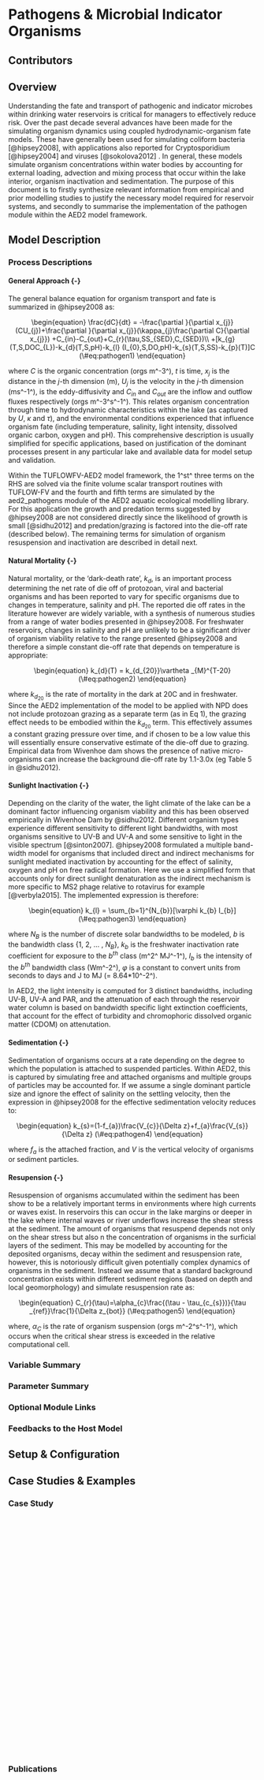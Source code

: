 # Pathogens & Microbial Indicator Organisms

## Contributors
## Overview

Understanding the fate and transport of pathogenic and indicator microbes within drinking water reservoirs is critical for managers to effectively reduce risk. Over the past decade several advances have been made for the simulating organism dynamics using coupled hydrodynamic-organism fate models. These have generally been used for simulating coliform bacteria [@hipsey2008], with applications also reported for Cryptosporidium [@hipsey2004] and viruses [@sokolova2012] . In general, these models simulate organism concentrations within water bodies by accounting for external loading, advection and mixing process that occur within the lake interior, organism inactivation and sedimentation. The purpose of this document is to firstly synthesize relevant information from empirical and prior modelling studies to justify the necessary model required for reservoir systems, and secondly to summarise the implementation of the pathogen module within the AED2 model framework. 

## Model Description
###	Process Descriptions

#### General Approach {-}

The general balance equation for organism transport and fate is summarized in @hipsey2008 as: 

<center>
\begin{equation}
\frac{dC}{dt} = -\frac{\partial }{\partial x_{j}}(CU_{j})+\frac{\partial }{\partial x_{j}}(\kappa_{j}\frac{\partial C}{\partial x_{j}})
+C_{in}-C_{out}+C_{r}(\tau,SS_{SED},C_{SED})\\
+[k_{g}(T,S,DOC_{L})-k_{d}(T,S,pH)-k_{l}
(I_{0},S,DO,pH)-k_{s}(T,S,SS)-k_{p}(T)]C
(\#eq:pathogen1)
\end{equation}
</center>


where $C$ is the organic concentration (orgs m^-3^), $t$ is time, $x_j$ is the distance in the $j$-th dimension (m), $U_j$ is the velocity in the $j$-th dimension (ms^-1^), is the eddy-diffusivity and $C_{in}$ and $C_{out}$ are the inflow and outflow fluxes respectively (orgs m^-3^s^-1^). This relates organism concentration through time to hydrodynamic characteristics within the lake (as captured by $U$, $\kappa$ and $\tau$), and the environmental conditions experienced that influence organism fate (including temperature, salinity, light intensity, dissolved organic carbon, oxygen and pH). This comprehensive description is usually simplified for specific applications, based on justification of the dominant processes present in any particular lake and available data for model setup and validation. 

Within the TUFLOWFV-AED2 model framework, the 1^st^ three terms on the RHS are solved via the finite volume scalar transport routines with TUFLOW-FV and the fourth and fifth terms are simulated by the aed2_pathogens module of the AED2 aquatic ecological modelling library. For this application the growth and predation terms suggested by @hipsey2008 are not considered directly since the likelihood of growth is small [@sidhu2012] and predation/grazing is factored into the die-off rate (described below). The remaining terms for simulation of organism resuspension and inactivation are described in detail next.

#### Natural Mortality {-}

Natural mortality, or the ‘dark-death rate’, $k_d$, is an important process determining the net rate of die off of protozoan, viral and bacterial organisms and has been reported to vary for specific organisms due to changes in temperature, salinity and pH. The reported die off rates in the literature however are widely variable, with a synthesis of numerous studies from a range of water bodies presented in @hipsey2008. For freshwater reservoirs, changes in salinity and pH are unlikely to be a significant driver of organism viability relative to the range presented @hipsey2008 and therefore a simple constant die-off rate that depends on temperature is appropriate: 

<center>
\begin{equation}
k_{d}(T) = k_{d_{20}}\vartheta _{M}^{T-20}
(\#eq:pathogen2)
\end{equation}
</center>

where $k_{d_{20}}$ is the rate of mortality in the dark at 20C and in freshwater. Since the AED2 implementation of the model to be applied with NPD does not include protozoan grazing as a separate term (as in Eq 1), the grazing effect needs to be embodied within the $k_{d_{20}}$ term. This effectively assumes a constant grazing pressure over time, and if chosen to be a low value this will essentially ensure conservative estimate of the die-off due to grazing. Empirical data from Wivenhoe dam shows the presence of native micro-organisms can increase the background die-off rate by 1.1-3.0x (eg Table 5 in @sidhu2012). 

#### Sunlight Inactivation {-}
Depending on the clarity of the water, the light climate of the lake can be a dominant factor influencing organism viability and this has been observed empirically in Wivenhoe Dam by @sidhu2012. Different organism types experience different sensitivity to different light bandwidths, with most organisms sensitive to UV-B and UV-A and some sensitive to light in the visible spectrum [@sinton2007]. @hipsey2008 formulated a multiple band-width model for organisms that included direct and indirect mechanisms for sunlight mediated inactivation by accounting for the effect of salinity, oxygen and pH on free radical formation. Here we use a simplified form that accounts only for direct sunlight denaturation as the indirect mechanism is more specific to MS2 phage relative to rotavirus for example [@verbyla2015]. The implemented expression is therefore: 

<center>
\begin{equation}
k_{l} = \sum_{b=1}^{N_{b}}[\varphi k_{b} I_{b}]
(\#eq:pathogen3)
\end{equation}
</center>

where $N_B$ is the number of discrete solar bandwidths to be modeled, $b$ is the bandwidth class {1, 2, … , $N_B$}, $k_b$ is the freshwater inactivation rate coefficient for exposure to the $b^{th}$ class (m^2^ MJ^-1^), $I_b$ is the intensity of the $b^{th}$ bandwidth class (Wm^-2^), $\varphi$ is a constant to convert units from seconds to days and J to MJ (= 8.64*10^-2^).
 
In AED2, the light intensity is computed for 3 distinct bandwidths, including UV-B, UV-A and PAR, and the attenuation of each through the reservoir water column is based on bandwidth specific light extinction coefficients, that account for the effect of turbidity and chromophoric dissolved organic matter (CDOM) on attenutation. 

#### Sedimentation {-}

Sedimentation of organisms occurs at a rate depending on the degree to which the population is attached to suspended particles. Within AED2, this is captured by simulating free and attached organisms and multiple groups of particles may be accounted for. If we assume a single dominant particle size and ignore the effect of salinity on the settling velocity, then the expression in @hipsey2008 for the effective sedimentation velocity reduces to:  

<center>
\begin{equation}
k_{s}=(1-f_{a})\frac{V_{c}}{\Delta z}+f_{a}\frac{V_{s}}{\Delta z}
(\#eq:pathogen4)
\end{equation}
</center>

where $f_a$ is the attached fraction, and $V$ is the vertical velocity of organisms or sediment particles.  

#### Resupension {-}

Resuspension of organisms accumulated within the sediment has been show to be a relatively important terms in environments where high currents or waves exist. In reservoirs this can occur in the lake margins or deeper in the lake where internal waves or river underflows increase the shear stress at the sediment. The amount of organisms that resuspend depends not only on the shear stress but also n the concentration of organisms in the surficial layers of the sediment. This may be modelled by accounting for the deposited organisms, decay within the sediment and resuspension rate, however, this is notoriously difficult given potentially complex dynamics of organisms in the sediment. Instead we assume that a standard background concentration exists within different sediment regions (based on depth and local geomorphology) and simulate resuspension rate as: 

<center>
\begin{equation}
C_{r}(\tau)=\alpha_{c}\frac{(\tau - \tau_{c_{s}})}{\tau _{ref}}\frac{1}{\Delta z_{bot}}
(\#eq:pathogen5)
\end{equation}
</center>

where, $\alpha_C$ is the rate of organism suspension (orgs m^-2^s^-1^), which occurs when the critical shear stress is exceeded in the relative computational cell. 


###	Variable Summary
###	Parameter Summary
###	Optional Module Links
###	Feedbacks to the Host Model
## Setup & Configuration
## Case Studies & Examples
###	Case Study


<!--html_preserve--><div id="htmlwidget-3dbaa58f1ac56ad73055" style="width:672px;height:480px;" class="plotly html-widget"></div>
<script type="application/json" data-for="htmlwidget-3dbaa58f1ac56ad73055">{"x":{"data":[{"x":[0,0.4,0.8,1.2,1.6,2,2.4,2.8,3.2,3.6,4,4.4,4.8,5.2,5.6,6,6.4,6.8,7.2,7.6,8,8.4,8.8,9.2,9.6,10,10.4,10.8,11.2,11.6,12,12.4,12.8,13.2,13.6,14,14.4,14.8,15.2,15.6,16,16.4,16.8,17.2,17.6,18,18.4,18.8,19.2,19.6,20,20.4,20.8,21.2,21.6,22,22.4,22.8,23.2,23.6,24,24.4,24.8,25.2,25.6,26,26.4,26.8,27.2,27.6,28,28.4,28.8,29.2,29.6,30,30.4,30.8,31.2,31.6,32,32.4,32.8,33.2,33.6,34,34.4,34.8,35.2,35.6,36,36.4,36.8,37.2,37.6,38,38.4,38.8,39.2,39.6,40],"y":[0.0446479950560106,0.0465008626597645,0.0484306232651579,0.0504404678900968,0.0525337199780014,0.0547138408933932,0.0569844356455458,0.0593492588496645,0.0618122209354512,0.0643773946133218,0.0670490216089678,0.0698315196773984,0.0727294899080625,0.0757477243331277,0.0788912138515006,0.0821651564816879,0.0855749659571482,0.0891262806783452,0.092824973036307,0.0966771591231076,0.100689208845328,0.104867756457221,0.109219711530997,0.113752270382369,0.118472927970253,0.123389490290298,0.128510087282745,0.133843186275949,0.139397605987804,0.145182531108219,0.151207527486756,0.157482557950553,0.164017998778676,0.170824656860149,0.177913787564035,0.185297113351117,0.192986843157947,0.20099569258533,0.209336904924612,0.21802427305656,0.227072162259013,0.236495533961063,0.246309970482999,0.256531700802961,0.267177627392888,0.278265354168146,0.289813215597051,0.301840307018421,0.314366516217288,0.327412556310987,0.341,0.355151315240191,0.369889902395417,0.38524013293196,0.401227389718743,0.417878109,0.435219824109776,0.453281211000562,0.472092135661337,0.491683703503444,0.512088310795941,0.533339698235501,0.555473006739427,0.57852483555405,0.602533302774591,0.627538108376575,0.653580599862997,0.680703840635824,0.708952681204874,0.73837383335182,0.769015947371966,0.80092969252151,0.83416784080333,0.868785354229832,0.904839475707155,0.942389823691028,0.981498490770792,1.0222301463446,1.06465214355559,1.10883463066586,1.15485066705235,1.20277634401658,1.25269091060784,1.30467690466806,1.35882028931484,1.41521059508863,1.47394106799877,1.53510882371347,1.59881500814857,1.66516496472059,1.73426840854077,1.80623960783802,1.88119757291085,1.95926625292065,2.04057474085188,2.12525748697787,2.2134545211855,2.30531168452603,2.40098087037536,2.50062027560219,2.60439466215955],"text":["y: 0.04464800<br />colour: Total Coliforms<br />(0.341, 1.107)<br />x:  0.0","y: 0.04650086<br />colour: Total Coliforms<br />(0.341, 1.107)<br />x:  0.4","y: 0.04843062<br />colour: Total Coliforms<br />(0.341, 1.107)<br />x:  0.8","y: 0.05044047<br />colour: Total Coliforms<br />(0.341, 1.107)<br />x:  1.2","y: 0.05253372<br />colour: Total Coliforms<br />(0.341, 1.107)<br />x:  1.6","y: 0.05471384<br />colour: Total Coliforms<br />(0.341, 1.107)<br />x:  2.0","y: 0.05698444<br />colour: Total Coliforms<br />(0.341, 1.107)<br />x:  2.4","y: 0.05934926<br />colour: Total Coliforms<br />(0.341, 1.107)<br />x:  2.8","y: 0.06181222<br />colour: Total Coliforms<br />(0.341, 1.107)<br />x:  3.2","y: 0.06437739<br />colour: Total Coliforms<br />(0.341, 1.107)<br />x:  3.6","y: 0.06704902<br />colour: Total Coliforms<br />(0.341, 1.107)<br />x:  4.0","y: 0.06983152<br />colour: Total Coliforms<br />(0.341, 1.107)<br />x:  4.4","y: 0.07272949<br />colour: Total Coliforms<br />(0.341, 1.107)<br />x:  4.8","y: 0.07574772<br />colour: Total Coliforms<br />(0.341, 1.107)<br />x:  5.2","y: 0.07889121<br />colour: Total Coliforms<br />(0.341, 1.107)<br />x:  5.6","y: 0.08216516<br />colour: Total Coliforms<br />(0.341, 1.107)<br />x:  6.0","y: 0.08557497<br />colour: Total Coliforms<br />(0.341, 1.107)<br />x:  6.4","y: 0.08912628<br />colour: Total Coliforms<br />(0.341, 1.107)<br />x:  6.8","y: 0.09282497<br />colour: Total Coliforms<br />(0.341, 1.107)<br />x:  7.2","y: 0.09667716<br />colour: Total Coliforms<br />(0.341, 1.107)<br />x:  7.6","y: 0.10068921<br />colour: Total Coliforms<br />(0.341, 1.107)<br />x:  8.0","y: 0.10486776<br />colour: Total Coliforms<br />(0.341, 1.107)<br />x:  8.4","y: 0.10921971<br />colour: Total Coliforms<br />(0.341, 1.107)<br />x:  8.8","y: 0.11375227<br />colour: Total Coliforms<br />(0.341, 1.107)<br />x:  9.2","y: 0.11847293<br />colour: Total Coliforms<br />(0.341, 1.107)<br />x:  9.6","y: 0.12338949<br />colour: Total Coliforms<br />(0.341, 1.107)<br />x: 10.0","y: 0.12851009<br />colour: Total Coliforms<br />(0.341, 1.107)<br />x: 10.4","y: 0.13384319<br />colour: Total Coliforms<br />(0.341, 1.107)<br />x: 10.8","y: 0.13939761<br />colour: Total Coliforms<br />(0.341, 1.107)<br />x: 11.2","y: 0.14518253<br />colour: Total Coliforms<br />(0.341, 1.107)<br />x: 11.6","y: 0.15120753<br />colour: Total Coliforms<br />(0.341, 1.107)<br />x: 12.0","y: 0.15748256<br />colour: Total Coliforms<br />(0.341, 1.107)<br />x: 12.4","y: 0.16401800<br />colour: Total Coliforms<br />(0.341, 1.107)<br />x: 12.8","y: 0.17082466<br />colour: Total Coliforms<br />(0.341, 1.107)<br />x: 13.2","y: 0.17791379<br />colour: Total Coliforms<br />(0.341, 1.107)<br />x: 13.6","y: 0.18529711<br />colour: Total Coliforms<br />(0.341, 1.107)<br />x: 14.0","y: 0.19298684<br />colour: Total Coliforms<br />(0.341, 1.107)<br />x: 14.4","y: 0.20099569<br />colour: Total Coliforms<br />(0.341, 1.107)<br />x: 14.8","y: 0.20933690<br />colour: Total Coliforms<br />(0.341, 1.107)<br />x: 15.2","y: 0.21802427<br />colour: Total Coliforms<br />(0.341, 1.107)<br />x: 15.6","y: 0.22707216<br />colour: Total Coliforms<br />(0.341, 1.107)<br />x: 16.0","y: 0.23649553<br />colour: Total Coliforms<br />(0.341, 1.107)<br />x: 16.4","y: 0.24630997<br />colour: Total Coliforms<br />(0.341, 1.107)<br />x: 16.8","y: 0.25653170<br />colour: Total Coliforms<br />(0.341, 1.107)<br />x: 17.2","y: 0.26717763<br />colour: Total Coliforms<br />(0.341, 1.107)<br />x: 17.6","y: 0.27826535<br />colour: Total Coliforms<br />(0.341, 1.107)<br />x: 18.0","y: 0.28981322<br />colour: Total Coliforms<br />(0.341, 1.107)<br />x: 18.4","y: 0.30184031<br />colour: Total Coliforms<br />(0.341, 1.107)<br />x: 18.8","y: 0.31436652<br />colour: Total Coliforms<br />(0.341, 1.107)<br />x: 19.2","y: 0.32741256<br />colour: Total Coliforms<br />(0.341, 1.107)<br />x: 19.6","y: 0.34100000<br />colour: Total Coliforms<br />(0.341, 1.107)<br />x: 20.0","y: 0.35515132<br />colour: Total Coliforms<br />(0.341, 1.107)<br />x: 20.4","y: 0.36988990<br />colour: Total Coliforms<br />(0.341, 1.107)<br />x: 20.8","y: 0.38524013<br />colour: Total Coliforms<br />(0.341, 1.107)<br />x: 21.2","y: 0.40122739<br />colour: Total Coliforms<br />(0.341, 1.107)<br />x: 21.6","y: 0.41787811<br />colour: Total Coliforms<br />(0.341, 1.107)<br />x: 22.0","y: 0.43521982<br />colour: Total Coliforms<br />(0.341, 1.107)<br />x: 22.4","y: 0.45328121<br />colour: Total Coliforms<br />(0.341, 1.107)<br />x: 22.8","y: 0.47209214<br />colour: Total Coliforms<br />(0.341, 1.107)<br />x: 23.2","y: 0.49168370<br />colour: Total Coliforms<br />(0.341, 1.107)<br />x: 23.6","y: 0.51208831<br />colour: Total Coliforms<br />(0.341, 1.107)<br />x: 24.0","y: 0.53333970<br />colour: Total Coliforms<br />(0.341, 1.107)<br />x: 24.4","y: 0.55547301<br />colour: Total Coliforms<br />(0.341, 1.107)<br />x: 24.8","y: 0.57852484<br />colour: Total Coliforms<br />(0.341, 1.107)<br />x: 25.2","y: 0.60253330<br />colour: Total Coliforms<br />(0.341, 1.107)<br />x: 25.6","y: 0.62753811<br />colour: Total Coliforms<br />(0.341, 1.107)<br />x: 26.0","y: 0.65358060<br />colour: Total Coliforms<br />(0.341, 1.107)<br />x: 26.4","y: 0.68070384<br />colour: Total Coliforms<br />(0.341, 1.107)<br />x: 26.8","y: 0.70895268<br />colour: Total Coliforms<br />(0.341, 1.107)<br />x: 27.2","y: 0.73837383<br />colour: Total Coliforms<br />(0.341, 1.107)<br />x: 27.6","y: 0.76901595<br />colour: Total Coliforms<br />(0.341, 1.107)<br />x: 28.0","y: 0.80092969<br />colour: Total Coliforms<br />(0.341, 1.107)<br />x: 28.4","y: 0.83416784<br />colour: Total Coliforms<br />(0.341, 1.107)<br />x: 28.8","y: 0.86878535<br />colour: Total Coliforms<br />(0.341, 1.107)<br />x: 29.2","y: 0.90483948<br />colour: Total Coliforms<br />(0.341, 1.107)<br />x: 29.6","y: 0.94238982<br />colour: Total Coliforms<br />(0.341, 1.107)<br />x: 30.0","y: 0.98149849<br />colour: Total Coliforms<br />(0.341, 1.107)<br />x: 30.4","y: 1.02223015<br />colour: Total Coliforms<br />(0.341, 1.107)<br />x: 30.8","y: 1.06465214<br />colour: Total Coliforms<br />(0.341, 1.107)<br />x: 31.2","y: 1.10883463<br />colour: Total Coliforms<br />(0.341, 1.107)<br />x: 31.6","y: 1.15485067<br />colour: Total Coliforms<br />(0.341, 1.107)<br />x: 32.0","y: 1.20277634<br />colour: Total Coliforms<br />(0.341, 1.107)<br />x: 32.4","y: 1.25269091<br />colour: Total Coliforms<br />(0.341, 1.107)<br />x: 32.8","y: 1.30467690<br />colour: Total Coliforms<br />(0.341, 1.107)<br />x: 33.2","y: 1.35882029<br />colour: Total Coliforms<br />(0.341, 1.107)<br />x: 33.6","y: 1.41521060<br />colour: Total Coliforms<br />(0.341, 1.107)<br />x: 34.0","y: 1.47394107<br />colour: Total Coliforms<br />(0.341, 1.107)<br />x: 34.4","y: 1.53510882<br />colour: Total Coliforms<br />(0.341, 1.107)<br />x: 34.8","y: 1.59881501<br />colour: Total Coliforms<br />(0.341, 1.107)<br />x: 35.2","y: 1.66516496<br />colour: Total Coliforms<br />(0.341, 1.107)<br />x: 35.6","y: 1.73426841<br />colour: Total Coliforms<br />(0.341, 1.107)<br />x: 36.0","y: 1.80623961<br />colour: Total Coliforms<br />(0.341, 1.107)<br />x: 36.4","y: 1.88119757<br />colour: Total Coliforms<br />(0.341, 1.107)<br />x: 36.8","y: 1.95926625<br />colour: Total Coliforms<br />(0.341, 1.107)<br />x: 37.2","y: 2.04057474<br />colour: Total Coliforms<br />(0.341, 1.107)<br />x: 37.6","y: 2.12525749<br />colour: Total Coliforms<br />(0.341, 1.107)<br />x: 38.0","y: 2.21345452<br />colour: Total Coliforms<br />(0.341, 1.107)<br />x: 38.4","y: 2.30531168<br />colour: Total Coliforms<br />(0.341, 1.107)<br />x: 38.8","y: 2.40098087<br />colour: Total Coliforms<br />(0.341, 1.107)<br />x: 39.2","y: 2.50062028<br />colour: Total Coliforms<br />(0.341, 1.107)<br />x: 39.6","y: 2.60439466<br />colour: Total Coliforms<br />(0.341, 1.107)<br />x: 40.0"],"type":"scatter","mode":"lines","line":{"width":1.88976377952756,"color":"rgba(245,100,227,1)","dash":"solid"},"hoveron":"points","name":"Total Coliforms<br />(0.341, 1.107)","legendgroup":"Total Coliforms<br />(0.341, 1.107)","showlegend":true,"xaxis":"x","yaxis":"y","hoverinfo":"text","frame":null},{"x":[0,0.4,0.8,1.2,1.6,2,2.4,2.8,3.2,3.6,4,4.4,4.8,5.2,5.6,6,6.4,6.8,7.2,7.6,8,8.4,8.8,9.2,9.6,10,10.4,10.8,11.2,11.6,12,12.4,12.8,13.2,13.6,14,14.4,14.8,15.2,15.6,16,16.4,16.8,17.2,17.6,18,18.4,18.8,19.2,19.6,20,20.4,20.8,21.2,21.6,22,22.4,22.8,23.2,23.6,24,24.4,24.8,25.2,25.6,26,26.4,26.8,27.2,27.6,28,28.4,28.8,29.2,29.6,30,30.4,30.8,31.2,31.6,32,32.4,32.8,33.2,33.6,34,34.4,34.8,35.2,35.6,36,36.4,36.8,37.2,37.6,38,38.4,38.8,39.2,39.6,40],"y":[0.238433827941027,0.24368760435226,0.249057145237089,0.254545001410834,0.260153779894817,0.265886145154845,0.271744820366962,0.277732588711107,0.283852294693272,0.290106845496787,0.296499212363393,0.303032432004732,0.309709608044949,0.316533912495076,0.323508587259905,0.330636945678065,0.337922374096029,0.345368333476812,0.352978361044109,0.360756071962662,0.368705161055654,0.376829404559949,0.385132661919999,0.393618877621284,0.402292083064155,0.411156398478958,0.420216034883364,0.42947529608282,0.438938580715088,0.448610384339829,0.458495301574232,0.468598028275695,0.478923363772611,0.4894762131443,0.50026158955118,0.511284616616283,0.522550530859245,0.534064684183935,0.545832546420883,0.557859707925745,0.570151882235015,0.582714908780255,0.595554755662136,0.608677522485597,0.622089443257483,0.635796889348026,0.649806372517579,0.664124548010052,0.678758217714499,0.693714333396377,0.709,0.724622479023763,0.740589191969737,0.756907723869276,0.773585826886303,0.790631424,0.808052612768643,0.825857669176365,0.844055051564689,0.862653404650684,0.881661563633664,0.901088558392374,0.920943617774655,0.941236173981641,0.961975867048545,0.98317254942419,1.00483629065144,1.02697738215076,1.04960634210919,1.07273392047705,1.09637110407469,1.12052912181188,1.14521945002207,1.17045381791428,1.19624421314509,1.22260288751344,1.24954236278082,1.27707543661981,1.30521518869365,1.33397498686977,1.36336849357018,1.39340967226195,1.42411279409047,1.45549244465909,1.487563530958,1.52034128844588,1.5538412882875,1.58807944475087,1.62307202276735,1.65883564565838,1.69538730303239,1.73274435885577,1.7709245597017,1.8099460431807,1.84982734655691,1.89058741555432,1.93224561335699,1.97482172980752,2.01833599080835,2.06280906793008,2.10826208823159],"text":["y: 0.2384338<br />colour: Faecal Coliforms<br />(0.709, 1.056)<br />x:  0.0","y: 0.2436876<br />colour: Faecal Coliforms<br />(0.709, 1.056)<br />x:  0.4","y: 0.2490571<br />colour: Faecal Coliforms<br />(0.709, 1.056)<br />x:  0.8","y: 0.2545450<br />colour: Faecal Coliforms<br />(0.709, 1.056)<br />x:  1.2","y: 0.2601538<br />colour: Faecal Coliforms<br />(0.709, 1.056)<br />x:  1.6","y: 0.2658861<br />colour: Faecal Coliforms<br />(0.709, 1.056)<br />x:  2.0","y: 0.2717448<br />colour: Faecal Coliforms<br />(0.709, 1.056)<br />x:  2.4","y: 0.2777326<br />colour: Faecal Coliforms<br />(0.709, 1.056)<br />x:  2.8","y: 0.2838523<br />colour: Faecal Coliforms<br />(0.709, 1.056)<br />x:  3.2","y: 0.2901068<br />colour: Faecal Coliforms<br />(0.709, 1.056)<br />x:  3.6","y: 0.2964992<br />colour: Faecal Coliforms<br />(0.709, 1.056)<br />x:  4.0","y: 0.3030324<br />colour: Faecal Coliforms<br />(0.709, 1.056)<br />x:  4.4","y: 0.3097096<br />colour: Faecal Coliforms<br />(0.709, 1.056)<br />x:  4.8","y: 0.3165339<br />colour: Faecal Coliforms<br />(0.709, 1.056)<br />x:  5.2","y: 0.3235086<br />colour: Faecal Coliforms<br />(0.709, 1.056)<br />x:  5.6","y: 0.3306369<br />colour: Faecal Coliforms<br />(0.709, 1.056)<br />x:  6.0","y: 0.3379224<br />colour: Faecal Coliforms<br />(0.709, 1.056)<br />x:  6.4","y: 0.3453683<br />colour: Faecal Coliforms<br />(0.709, 1.056)<br />x:  6.8","y: 0.3529784<br />colour: Faecal Coliforms<br />(0.709, 1.056)<br />x:  7.2","y: 0.3607561<br />colour: Faecal Coliforms<br />(0.709, 1.056)<br />x:  7.6","y: 0.3687052<br />colour: Faecal Coliforms<br />(0.709, 1.056)<br />x:  8.0","y: 0.3768294<br />colour: Faecal Coliforms<br />(0.709, 1.056)<br />x:  8.4","y: 0.3851327<br />colour: Faecal Coliforms<br />(0.709, 1.056)<br />x:  8.8","y: 0.3936189<br />colour: Faecal Coliforms<br />(0.709, 1.056)<br />x:  9.2","y: 0.4022921<br />colour: Faecal Coliforms<br />(0.709, 1.056)<br />x:  9.6","y: 0.4111564<br />colour: Faecal Coliforms<br />(0.709, 1.056)<br />x: 10.0","y: 0.4202160<br />colour: Faecal Coliforms<br />(0.709, 1.056)<br />x: 10.4","y: 0.4294753<br />colour: Faecal Coliforms<br />(0.709, 1.056)<br />x: 10.8","y: 0.4389386<br />colour: Faecal Coliforms<br />(0.709, 1.056)<br />x: 11.2","y: 0.4486104<br />colour: Faecal Coliforms<br />(0.709, 1.056)<br />x: 11.6","y: 0.4584953<br />colour: Faecal Coliforms<br />(0.709, 1.056)<br />x: 12.0","y: 0.4685980<br />colour: Faecal Coliforms<br />(0.709, 1.056)<br />x: 12.4","y: 0.4789234<br />colour: Faecal Coliforms<br />(0.709, 1.056)<br />x: 12.8","y: 0.4894762<br />colour: Faecal Coliforms<br />(0.709, 1.056)<br />x: 13.2","y: 0.5002616<br />colour: Faecal Coliforms<br />(0.709, 1.056)<br />x: 13.6","y: 0.5112846<br />colour: Faecal Coliforms<br />(0.709, 1.056)<br />x: 14.0","y: 0.5225505<br />colour: Faecal Coliforms<br />(0.709, 1.056)<br />x: 14.4","y: 0.5340647<br />colour: Faecal Coliforms<br />(0.709, 1.056)<br />x: 14.8","y: 0.5458325<br />colour: Faecal Coliforms<br />(0.709, 1.056)<br />x: 15.2","y: 0.5578597<br />colour: Faecal Coliforms<br />(0.709, 1.056)<br />x: 15.6","y: 0.5701519<br />colour: Faecal Coliforms<br />(0.709, 1.056)<br />x: 16.0","y: 0.5827149<br />colour: Faecal Coliforms<br />(0.709, 1.056)<br />x: 16.4","y: 0.5955548<br />colour: Faecal Coliforms<br />(0.709, 1.056)<br />x: 16.8","y: 0.6086775<br />colour: Faecal Coliforms<br />(0.709, 1.056)<br />x: 17.2","y: 0.6220894<br />colour: Faecal Coliforms<br />(0.709, 1.056)<br />x: 17.6","y: 0.6357969<br />colour: Faecal Coliforms<br />(0.709, 1.056)<br />x: 18.0","y: 0.6498064<br />colour: Faecal Coliforms<br />(0.709, 1.056)<br />x: 18.4","y: 0.6641245<br />colour: Faecal Coliforms<br />(0.709, 1.056)<br />x: 18.8","y: 0.6787582<br />colour: Faecal Coliforms<br />(0.709, 1.056)<br />x: 19.2","y: 0.6937143<br />colour: Faecal Coliforms<br />(0.709, 1.056)<br />x: 19.6","y: 0.7090000<br />colour: Faecal Coliforms<br />(0.709, 1.056)<br />x: 20.0","y: 0.7246225<br />colour: Faecal Coliforms<br />(0.709, 1.056)<br />x: 20.4","y: 0.7405892<br />colour: Faecal Coliforms<br />(0.709, 1.056)<br />x: 20.8","y: 0.7569077<br />colour: Faecal Coliforms<br />(0.709, 1.056)<br />x: 21.2","y: 0.7735858<br />colour: Faecal Coliforms<br />(0.709, 1.056)<br />x: 21.6","y: 0.7906314<br />colour: Faecal Coliforms<br />(0.709, 1.056)<br />x: 22.0","y: 0.8080526<br />colour: Faecal Coliforms<br />(0.709, 1.056)<br />x: 22.4","y: 0.8258577<br />colour: Faecal Coliforms<br />(0.709, 1.056)<br />x: 22.8","y: 0.8440551<br />colour: Faecal Coliforms<br />(0.709, 1.056)<br />x: 23.2","y: 0.8626534<br />colour: Faecal Coliforms<br />(0.709, 1.056)<br />x: 23.6","y: 0.8816616<br />colour: Faecal Coliforms<br />(0.709, 1.056)<br />x: 24.0","y: 0.9010886<br />colour: Faecal Coliforms<br />(0.709, 1.056)<br />x: 24.4","y: 0.9209436<br />colour: Faecal Coliforms<br />(0.709, 1.056)<br />x: 24.8","y: 0.9412362<br />colour: Faecal Coliforms<br />(0.709, 1.056)<br />x: 25.2","y: 0.9619759<br />colour: Faecal Coliforms<br />(0.709, 1.056)<br />x: 25.6","y: 0.9831725<br />colour: Faecal Coliforms<br />(0.709, 1.056)<br />x: 26.0","y: 1.0048363<br />colour: Faecal Coliforms<br />(0.709, 1.056)<br />x: 26.4","y: 1.0269774<br />colour: Faecal Coliforms<br />(0.709, 1.056)<br />x: 26.8","y: 1.0496063<br />colour: Faecal Coliforms<br />(0.709, 1.056)<br />x: 27.2","y: 1.0727339<br />colour: Faecal Coliforms<br />(0.709, 1.056)<br />x: 27.6","y: 1.0963711<br />colour: Faecal Coliforms<br />(0.709, 1.056)<br />x: 28.0","y: 1.1205291<br />colour: Faecal Coliforms<br />(0.709, 1.056)<br />x: 28.4","y: 1.1452195<br />colour: Faecal Coliforms<br />(0.709, 1.056)<br />x: 28.8","y: 1.1704538<br />colour: Faecal Coliforms<br />(0.709, 1.056)<br />x: 29.2","y: 1.1962442<br />colour: Faecal Coliforms<br />(0.709, 1.056)<br />x: 29.6","y: 1.2226029<br />colour: Faecal Coliforms<br />(0.709, 1.056)<br />x: 30.0","y: 1.2495424<br />colour: Faecal Coliforms<br />(0.709, 1.056)<br />x: 30.4","y: 1.2770754<br />colour: Faecal Coliforms<br />(0.709, 1.056)<br />x: 30.8","y: 1.3052152<br />colour: Faecal Coliforms<br />(0.709, 1.056)<br />x: 31.2","y: 1.3339750<br />colour: Faecal Coliforms<br />(0.709, 1.056)<br />x: 31.6","y: 1.3633685<br />colour: Faecal Coliforms<br />(0.709, 1.056)<br />x: 32.0","y: 1.3934097<br />colour: Faecal Coliforms<br />(0.709, 1.056)<br />x: 32.4","y: 1.4241128<br />colour: Faecal Coliforms<br />(0.709, 1.056)<br />x: 32.8","y: 1.4554924<br />colour: Faecal Coliforms<br />(0.709, 1.056)<br />x: 33.2","y: 1.4875635<br />colour: Faecal Coliforms<br />(0.709, 1.056)<br />x: 33.6","y: 1.5203413<br />colour: Faecal Coliforms<br />(0.709, 1.056)<br />x: 34.0","y: 1.5538413<br />colour: Faecal Coliforms<br />(0.709, 1.056)<br />x: 34.4","y: 1.5880794<br />colour: Faecal Coliforms<br />(0.709, 1.056)<br />x: 34.8","y: 1.6230720<br />colour: Faecal Coliforms<br />(0.709, 1.056)<br />x: 35.2","y: 1.6588356<br />colour: Faecal Coliforms<br />(0.709, 1.056)<br />x: 35.6","y: 1.6953873<br />colour: Faecal Coliforms<br />(0.709, 1.056)<br />x: 36.0","y: 1.7327444<br />colour: Faecal Coliforms<br />(0.709, 1.056)<br />x: 36.4","y: 1.7709246<br />colour: Faecal Coliforms<br />(0.709, 1.056)<br />x: 36.8","y: 1.8099460<br />colour: Faecal Coliforms<br />(0.709, 1.056)<br />x: 37.2","y: 1.8498273<br />colour: Faecal Coliforms<br />(0.709, 1.056)<br />x: 37.6","y: 1.8905874<br />colour: Faecal Coliforms<br />(0.709, 1.056)<br />x: 38.0","y: 1.9322456<br />colour: Faecal Coliforms<br />(0.709, 1.056)<br />x: 38.4","y: 1.9748217<br />colour: Faecal Coliforms<br />(0.709, 1.056)<br />x: 38.8","y: 2.0183360<br />colour: Faecal Coliforms<br />(0.709, 1.056)<br />x: 39.2","y: 2.0628091<br />colour: Faecal Coliforms<br />(0.709, 1.056)<br />x: 39.6","y: 2.1082621<br />colour: Faecal Coliforms<br />(0.709, 1.056)<br />x: 40.0"],"type":"scatter","mode":"lines","line":{"width":1.88976377952756,"color":"rgba(0,191,196,1)","dash":"solid"},"hoveron":"points","name":"Faecal Coliforms<br />(0.709, 1.056)","legendgroup":"Faecal Coliforms<br />(0.709, 1.056)","showlegend":true,"xaxis":"x","yaxis":"y","hoverinfo":"text","frame":null},{"x":[0,0.4,0.8,1.2,1.6,2,2.4,2.8,3.2,3.6,4,4.4,4.8,5.2,5.6,6,6.4,6.8,7.2,7.6,8,8.4,8.8,9.2,9.6,10,10.4,10.8,11.2,11.6,12,12.4,12.8,13.2,13.6,14,14.4,14.8,15.2,15.6,16,16.4,16.8,17.2,17.6,18,18.4,18.8,19.2,19.6,20,20.4,20.8,21.2,21.6,22,22.4,22.8,23.2,23.6,24,24.4,24.8,25.2,25.6,26,26.4,26.8,27.2,27.6,28,28.4,28.8,29.2,29.6,30,30.4,30.8,31.2,31.6,32,32.4,32.8,33.2,33.6,34,34.4,34.8,35.2,35.6,36,36.4,36.8,37.2,37.6,38,38.4,38.8,39.2,39.6,40],"y":[0.0587172705578653,0.0612422986482183,0.0638759109216659,0.0666227768410404,0.0694877666708242,0.0724759601122549,0.0755926553097675,0.0788433782447416,0.0822338925332099,0.0857702096448984,0.0894585995617186,0.0933056018946075,0.0973180374784277,0.101503020465484,0.105867970939101,0.11042062806962,0.115169063836154,0.12012169733841,0.125287309723977,0.130675059757522,0.136294500059521,0.142155594043305,0.148268733580444,0.154644757425809,0.161294970434964,0.168231163607969,0.175465634995127,0.183011211501747,0.190881271630582,0.199089769202255,0.207651258095751,0.21658091805282,0.225894581592048,0.235608762080331,0.245740683011497,0.256308308544006,0.267330375351874,0.278826425845278,0.290816842819757,0.303322885595433,0.316366727710346,0.329971496234701,0.34416131277577,0.358961336246125,0.374397807471041,0.390498095714162,0.407290747203912,0.424805535746701,0.443073515516653,0.462127076115463,0.482,0.50272752237948,0.524346393688404,0.546894944746031,0.570413154717914,0.594942722,0.620527138150962,0.647211765003864,0.675043915093865,0.704072935544571,0.734350295561762,0.765929677689634,0.798867072991335,0.833220880322575,0.86905200987431,0.90642399116809,0.945403085695547,0.986058404401737,1.02846203022064,1.07268914588007,1.11881816720259,1.16693088213881,1.21711259577956,1.26945228160397,1.32404273923183,1.38098075895966,1.44036729337246,1.50230763633522,1.5669116096817,1.63429375793137,1.70457355137985,1.77787559792279,1.85432986398892,1.93407190497392,2.01724310558361,2.10399093051273,2.19446918590366,2.28883829204867,2.38726556781931,2.48992552732707,2.5970001893414,2.70867940001379,2.82516116947981,2.9466520229363,3.07336736681587,3.20553187070807,3.34337986570442,3.48715575987349,3.63711447160276,3.79352188157554,3.95665530418426],"text":["y: 0.05871727<br />colour: <i>E.coli<\/i><br />(0.482, 1.111)<br />x:  0.0","y: 0.06124230<br />colour: <i>E.coli<\/i><br />(0.482, 1.111)<br />x:  0.4","y: 0.06387591<br />colour: <i>E.coli<\/i><br />(0.482, 1.111)<br />x:  0.8","y: 0.06662278<br />colour: <i>E.coli<\/i><br />(0.482, 1.111)<br />x:  1.2","y: 0.06948777<br />colour: <i>E.coli<\/i><br />(0.482, 1.111)<br />x:  1.6","y: 0.07247596<br />colour: <i>E.coli<\/i><br />(0.482, 1.111)<br />x:  2.0","y: 0.07559266<br />colour: <i>E.coli<\/i><br />(0.482, 1.111)<br />x:  2.4","y: 0.07884338<br />colour: <i>E.coli<\/i><br />(0.482, 1.111)<br />x:  2.8","y: 0.08223389<br />colour: <i>E.coli<\/i><br />(0.482, 1.111)<br />x:  3.2","y: 0.08577021<br />colour: <i>E.coli<\/i><br />(0.482, 1.111)<br />x:  3.6","y: 0.08945860<br />colour: <i>E.coli<\/i><br />(0.482, 1.111)<br />x:  4.0","y: 0.09330560<br />colour: <i>E.coli<\/i><br />(0.482, 1.111)<br />x:  4.4","y: 0.09731804<br />colour: <i>E.coli<\/i><br />(0.482, 1.111)<br />x:  4.8","y: 0.10150302<br />colour: <i>E.coli<\/i><br />(0.482, 1.111)<br />x:  5.2","y: 0.10586797<br />colour: <i>E.coli<\/i><br />(0.482, 1.111)<br />x:  5.6","y: 0.11042063<br />colour: <i>E.coli<\/i><br />(0.482, 1.111)<br />x:  6.0","y: 0.11516906<br />colour: <i>E.coli<\/i><br />(0.482, 1.111)<br />x:  6.4","y: 0.12012170<br />colour: <i>E.coli<\/i><br />(0.482, 1.111)<br />x:  6.8","y: 0.12528731<br />colour: <i>E.coli<\/i><br />(0.482, 1.111)<br />x:  7.2","y: 0.13067506<br />colour: <i>E.coli<\/i><br />(0.482, 1.111)<br />x:  7.6","y: 0.13629450<br />colour: <i>E.coli<\/i><br />(0.482, 1.111)<br />x:  8.0","y: 0.14215559<br />colour: <i>E.coli<\/i><br />(0.482, 1.111)<br />x:  8.4","y: 0.14826873<br />colour: <i>E.coli<\/i><br />(0.482, 1.111)<br />x:  8.8","y: 0.15464476<br />colour: <i>E.coli<\/i><br />(0.482, 1.111)<br />x:  9.2","y: 0.16129497<br />colour: <i>E.coli<\/i><br />(0.482, 1.111)<br />x:  9.6","y: 0.16823116<br />colour: <i>E.coli<\/i><br />(0.482, 1.111)<br />x: 10.0","y: 0.17546563<br />colour: <i>E.coli<\/i><br />(0.482, 1.111)<br />x: 10.4","y: 0.18301121<br />colour: <i>E.coli<\/i><br />(0.482, 1.111)<br />x: 10.8","y: 0.19088127<br />colour: <i>E.coli<\/i><br />(0.482, 1.111)<br />x: 11.2","y: 0.19908977<br />colour: <i>E.coli<\/i><br />(0.482, 1.111)<br />x: 11.6","y: 0.20765126<br />colour: <i>E.coli<\/i><br />(0.482, 1.111)<br />x: 12.0","y: 0.21658092<br />colour: <i>E.coli<\/i><br />(0.482, 1.111)<br />x: 12.4","y: 0.22589458<br />colour: <i>E.coli<\/i><br />(0.482, 1.111)<br />x: 12.8","y: 0.23560876<br />colour: <i>E.coli<\/i><br />(0.482, 1.111)<br />x: 13.2","y: 0.24574068<br />colour: <i>E.coli<\/i><br />(0.482, 1.111)<br />x: 13.6","y: 0.25630831<br />colour: <i>E.coli<\/i><br />(0.482, 1.111)<br />x: 14.0","y: 0.26733038<br />colour: <i>E.coli<\/i><br />(0.482, 1.111)<br />x: 14.4","y: 0.27882643<br />colour: <i>E.coli<\/i><br />(0.482, 1.111)<br />x: 14.8","y: 0.29081684<br />colour: <i>E.coli<\/i><br />(0.482, 1.111)<br />x: 15.2","y: 0.30332289<br />colour: <i>E.coli<\/i><br />(0.482, 1.111)<br />x: 15.6","y: 0.31636673<br />colour: <i>E.coli<\/i><br />(0.482, 1.111)<br />x: 16.0","y: 0.32997150<br />colour: <i>E.coli<\/i><br />(0.482, 1.111)<br />x: 16.4","y: 0.34416131<br />colour: <i>E.coli<\/i><br />(0.482, 1.111)<br />x: 16.8","y: 0.35896134<br />colour: <i>E.coli<\/i><br />(0.482, 1.111)<br />x: 17.2","y: 0.37439781<br />colour: <i>E.coli<\/i><br />(0.482, 1.111)<br />x: 17.6","y: 0.39049810<br />colour: <i>E.coli<\/i><br />(0.482, 1.111)<br />x: 18.0","y: 0.40729075<br />colour: <i>E.coli<\/i><br />(0.482, 1.111)<br />x: 18.4","y: 0.42480554<br />colour: <i>E.coli<\/i><br />(0.482, 1.111)<br />x: 18.8","y: 0.44307352<br />colour: <i>E.coli<\/i><br />(0.482, 1.111)<br />x: 19.2","y: 0.46212708<br />colour: <i>E.coli<\/i><br />(0.482, 1.111)<br />x: 19.6","y: 0.48200000<br />colour: <i>E.coli<\/i><br />(0.482, 1.111)<br />x: 20.0","y: 0.50272752<br />colour: <i>E.coli<\/i><br />(0.482, 1.111)<br />x: 20.4","y: 0.52434639<br />colour: <i>E.coli<\/i><br />(0.482, 1.111)<br />x: 20.8","y: 0.54689494<br />colour: <i>E.coli<\/i><br />(0.482, 1.111)<br />x: 21.2","y: 0.57041315<br />colour: <i>E.coli<\/i><br />(0.482, 1.111)<br />x: 21.6","y: 0.59494272<br />colour: <i>E.coli<\/i><br />(0.482, 1.111)<br />x: 22.0","y: 0.62052714<br />colour: <i>E.coli<\/i><br />(0.482, 1.111)<br />x: 22.4","y: 0.64721177<br />colour: <i>E.coli<\/i><br />(0.482, 1.111)<br />x: 22.8","y: 0.67504392<br />colour: <i>E.coli<\/i><br />(0.482, 1.111)<br />x: 23.2","y: 0.70407294<br />colour: <i>E.coli<\/i><br />(0.482, 1.111)<br />x: 23.6","y: 0.73435030<br />colour: <i>E.coli<\/i><br />(0.482, 1.111)<br />x: 24.0","y: 0.76592968<br />colour: <i>E.coli<\/i><br />(0.482, 1.111)<br />x: 24.4","y: 0.79886707<br />colour: <i>E.coli<\/i><br />(0.482, 1.111)<br />x: 24.8","y: 0.83322088<br />colour: <i>E.coli<\/i><br />(0.482, 1.111)<br />x: 25.2","y: 0.86905201<br />colour: <i>E.coli<\/i><br />(0.482, 1.111)<br />x: 25.6","y: 0.90642399<br />colour: <i>E.coli<\/i><br />(0.482, 1.111)<br />x: 26.0","y: 0.94540309<br />colour: <i>E.coli<\/i><br />(0.482, 1.111)<br />x: 26.4","y: 0.98605840<br />colour: <i>E.coli<\/i><br />(0.482, 1.111)<br />x: 26.8","y: 1.02846203<br />colour: <i>E.coli<\/i><br />(0.482, 1.111)<br />x: 27.2","y: 1.07268915<br />colour: <i>E.coli<\/i><br />(0.482, 1.111)<br />x: 27.6","y: 1.11881817<br />colour: <i>E.coli<\/i><br />(0.482, 1.111)<br />x: 28.0","y: 1.16693088<br />colour: <i>E.coli<\/i><br />(0.482, 1.111)<br />x: 28.4","y: 1.21711260<br />colour: <i>E.coli<\/i><br />(0.482, 1.111)<br />x: 28.8","y: 1.26945228<br />colour: <i>E.coli<\/i><br />(0.482, 1.111)<br />x: 29.2","y: 1.32404274<br />colour: <i>E.coli<\/i><br />(0.482, 1.111)<br />x: 29.6","y: 1.38098076<br />colour: <i>E.coli<\/i><br />(0.482, 1.111)<br />x: 30.0","y: 1.44036729<br />colour: <i>E.coli<\/i><br />(0.482, 1.111)<br />x: 30.4","y: 1.50230764<br />colour: <i>E.coli<\/i><br />(0.482, 1.111)<br />x: 30.8","y: 1.56691161<br />colour: <i>E.coli<\/i><br />(0.482, 1.111)<br />x: 31.2","y: 1.63429376<br />colour: <i>E.coli<\/i><br />(0.482, 1.111)<br />x: 31.6","y: 1.70457355<br />colour: <i>E.coli<\/i><br />(0.482, 1.111)<br />x: 32.0","y: 1.77787560<br />colour: <i>E.coli<\/i><br />(0.482, 1.111)<br />x: 32.4","y: 1.85432986<br />colour: <i>E.coli<\/i><br />(0.482, 1.111)<br />x: 32.8","y: 1.93407190<br />colour: <i>E.coli<\/i><br />(0.482, 1.111)<br />x: 33.2","y: 2.01724311<br />colour: <i>E.coli<\/i><br />(0.482, 1.111)<br />x: 33.6","y: 2.10399093<br />colour: <i>E.coli<\/i><br />(0.482, 1.111)<br />x: 34.0","y: 2.19446919<br />colour: <i>E.coli<\/i><br />(0.482, 1.111)<br />x: 34.4","y: 2.28883829<br />colour: <i>E.coli<\/i><br />(0.482, 1.111)<br />x: 34.8","y: 2.38726557<br />colour: <i>E.coli<\/i><br />(0.482, 1.111)<br />x: 35.2","y: 2.48992553<br />colour: <i>E.coli<\/i><br />(0.482, 1.111)<br />x: 35.6","y: 2.59700019<br />colour: <i>E.coli<\/i><br />(0.482, 1.111)<br />x: 36.0","y: 2.70867940<br />colour: <i>E.coli<\/i><br />(0.482, 1.111)<br />x: 36.4","y: 2.82516117<br />colour: <i>E.coli<\/i><br />(0.482, 1.111)<br />x: 36.8","y: 2.94665202<br />colour: <i>E.coli<\/i><br />(0.482, 1.111)<br />x: 37.2","y: 3.07336737<br />colour: <i>E.coli<\/i><br />(0.482, 1.111)<br />x: 37.6","y: 3.20553187<br />colour: <i>E.coli<\/i><br />(0.482, 1.111)<br />x: 38.0","y: 3.34337987<br />colour: <i>E.coli<\/i><br />(0.482, 1.111)<br />x: 38.4","y: 3.48715576<br />colour: <i>E.coli<\/i><br />(0.482, 1.111)<br />x: 38.8","y: 3.63711447<br />colour: <i>E.coli<\/i><br />(0.482, 1.111)<br />x: 39.2","y: 3.79352188<br />colour: <i>E.coli<\/i><br />(0.482, 1.111)<br />x: 39.6","y: 3.95665530<br />colour: <i>E.coli<\/i><br />(0.482, 1.111)<br />x: 40.0"],"type":"scatter","mode":"lines","line":{"width":1.88976377952756,"color":"rgba(248,118,109,1)","dash":"solid"},"hoveron":"points","name":"<i>E.coli<\/i><br />(0.482, 1.111)","legendgroup":"<i>E.coli<\/i><br />(0.482, 1.111)","showlegend":true,"xaxis":"x","yaxis":"y","hoverinfo":"text","frame":null},{"x":[0,0.4,0.8,1.2,1.6,2,2.4,2.8,3.2,3.6,4,4.4,4.8,5.2,5.6,6,6.4,6.8,7.2,7.6,8,8.4,8.8,9.2,9.6,10,10.4,10.8,11.2,11.6,12,12.4,12.8,13.2,13.6,14,14.4,14.8,15.2,15.6,16,16.4,16.8,17.2,17.6,18,18.4,18.8,19.2,19.6,20,20.4,20.8,21.2,21.6,22,22.4,22.8,23.2,23.6,24,24.4,24.8,25.2,25.6,26,26.4,26.8,27.2,27.6,28,28.4,28.8,29.2,29.6,30,30.4,30.8,31.2,31.6,32,32.4,32.8,33.2,33.6,34,34.4,34.8,35.2,35.6,36,36.4,36.8,37.2,37.6,38,38.4,38.8,39.2,39.6,40],"y":[0.191887144247254,0.195220795888138,0.19861236299442,0.202062851730357,0.205573285740281,0.209144706452275,0.212778173387134,0.216474764472686,0.220235576363578,0.224061724766619,0.227954344771767,0.231914591188879,0.235943638890301,0.240042683159413,0.244212940045229,0.24845564672316,0.252772061862042,0.25716346599754,0.261631161912038,0.266176475021137,0.270800753766855,0.275505370017667,0.280291719475494,0.285161222089759,0.290115322478638,0.29515549035763,0.300283220975576,0.305500035558242,0.310807481759624,0.316207134121077,0.321700594538434,0.327289492737235,0.332975486756209,0.338760263439157,0.34464553893539,0.350633059208843,0.356724600556051,0.362921970133115,0.369227006491821,0.375641580125083,0.38216759402185,0.388806984231661,0.395561720439007,0.40243380654767,0.409425281275213,0.416538218757799,0.423774729165519,0.431136959328409,0.438627093373341,0.44624735337198,0.454,0.461887333207749,0.469911692902569,0.478075459642966,0.486381055344843,0.494830944,0.503427632407122,0.512173670915455,0.521071654181416,0.530124221938336,0.539334059779584,0.548703899955288,0.558236522182907,0.567934754471876,0.577801473962583,0.587839607779921,0.598052133901667,0.608442082041949,0.619012534550058,0.629766627324881,0.640707550745216,0.651838550616248,0.663162929132474,0.674684045857352,0.686405318719972,0.698330225029038,0.710462302504471,0.722805150326932,0.735362430205579,0.748137867464371,0.761135252147249,0.774358440142513,0.787811354326735,0.801497985728548,0.815422394712647,0.829588712184364,0.84400114081517,0.858663956289465,0.873581508573031,0.888758223203524,0.904198602603377,0.919907227415523,0.935888757862314,0.952147935128056,0.968689582765556,0.985518608127115,1.00264000382037,1.02005884918942,1.03778031182173,1.05580964908116,1.07415220966764],"text":["y: 0.1918871<br />colour: Enterococci<br />(0.454, 1.044)<br />x:  0.0","y: 0.1952208<br />colour: Enterococci<br />(0.454, 1.044)<br />x:  0.4","y: 0.1986124<br />colour: Enterococci<br />(0.454, 1.044)<br />x:  0.8","y: 0.2020629<br />colour: Enterococci<br />(0.454, 1.044)<br />x:  1.2","y: 0.2055733<br />colour: Enterococci<br />(0.454, 1.044)<br />x:  1.6","y: 0.2091447<br />colour: Enterococci<br />(0.454, 1.044)<br />x:  2.0","y: 0.2127782<br />colour: Enterococci<br />(0.454, 1.044)<br />x:  2.4","y: 0.2164748<br />colour: Enterococci<br />(0.454, 1.044)<br />x:  2.8","y: 0.2202356<br />colour: Enterococci<br />(0.454, 1.044)<br />x:  3.2","y: 0.2240617<br />colour: Enterococci<br />(0.454, 1.044)<br />x:  3.6","y: 0.2279543<br />colour: Enterococci<br />(0.454, 1.044)<br />x:  4.0","y: 0.2319146<br />colour: Enterococci<br />(0.454, 1.044)<br />x:  4.4","y: 0.2359436<br />colour: Enterococci<br />(0.454, 1.044)<br />x:  4.8","y: 0.2400427<br />colour: Enterococci<br />(0.454, 1.044)<br />x:  5.2","y: 0.2442129<br />colour: Enterococci<br />(0.454, 1.044)<br />x:  5.6","y: 0.2484556<br />colour: Enterococci<br />(0.454, 1.044)<br />x:  6.0","y: 0.2527721<br />colour: Enterococci<br />(0.454, 1.044)<br />x:  6.4","y: 0.2571635<br />colour: Enterococci<br />(0.454, 1.044)<br />x:  6.8","y: 0.2616312<br />colour: Enterococci<br />(0.454, 1.044)<br />x:  7.2","y: 0.2661765<br />colour: Enterococci<br />(0.454, 1.044)<br />x:  7.6","y: 0.2708008<br />colour: Enterococci<br />(0.454, 1.044)<br />x:  8.0","y: 0.2755054<br />colour: Enterococci<br />(0.454, 1.044)<br />x:  8.4","y: 0.2802917<br />colour: Enterococci<br />(0.454, 1.044)<br />x:  8.8","y: 0.2851612<br />colour: Enterococci<br />(0.454, 1.044)<br />x:  9.2","y: 0.2901153<br />colour: Enterococci<br />(0.454, 1.044)<br />x:  9.6","y: 0.2951555<br />colour: Enterococci<br />(0.454, 1.044)<br />x: 10.0","y: 0.3002832<br />colour: Enterococci<br />(0.454, 1.044)<br />x: 10.4","y: 0.3055000<br />colour: Enterococci<br />(0.454, 1.044)<br />x: 10.8","y: 0.3108075<br />colour: Enterococci<br />(0.454, 1.044)<br />x: 11.2","y: 0.3162071<br />colour: Enterococci<br />(0.454, 1.044)<br />x: 11.6","y: 0.3217006<br />colour: Enterococci<br />(0.454, 1.044)<br />x: 12.0","y: 0.3272895<br />colour: Enterococci<br />(0.454, 1.044)<br />x: 12.4","y: 0.3329755<br />colour: Enterococci<br />(0.454, 1.044)<br />x: 12.8","y: 0.3387603<br />colour: Enterococci<br />(0.454, 1.044)<br />x: 13.2","y: 0.3446455<br />colour: Enterococci<br />(0.454, 1.044)<br />x: 13.6","y: 0.3506331<br />colour: Enterococci<br />(0.454, 1.044)<br />x: 14.0","y: 0.3567246<br />colour: Enterococci<br />(0.454, 1.044)<br />x: 14.4","y: 0.3629220<br />colour: Enterococci<br />(0.454, 1.044)<br />x: 14.8","y: 0.3692270<br />colour: Enterococci<br />(0.454, 1.044)<br />x: 15.2","y: 0.3756416<br />colour: Enterococci<br />(0.454, 1.044)<br />x: 15.6","y: 0.3821676<br />colour: Enterococci<br />(0.454, 1.044)<br />x: 16.0","y: 0.3888070<br />colour: Enterococci<br />(0.454, 1.044)<br />x: 16.4","y: 0.3955617<br />colour: Enterococci<br />(0.454, 1.044)<br />x: 16.8","y: 0.4024338<br />colour: Enterococci<br />(0.454, 1.044)<br />x: 17.2","y: 0.4094253<br />colour: Enterococci<br />(0.454, 1.044)<br />x: 17.6","y: 0.4165382<br />colour: Enterococci<br />(0.454, 1.044)<br />x: 18.0","y: 0.4237747<br />colour: Enterococci<br />(0.454, 1.044)<br />x: 18.4","y: 0.4311370<br />colour: Enterococci<br />(0.454, 1.044)<br />x: 18.8","y: 0.4386271<br />colour: Enterococci<br />(0.454, 1.044)<br />x: 19.2","y: 0.4462474<br />colour: Enterococci<br />(0.454, 1.044)<br />x: 19.6","y: 0.4540000<br />colour: Enterococci<br />(0.454, 1.044)<br />x: 20.0","y: 0.4618873<br />colour: Enterococci<br />(0.454, 1.044)<br />x: 20.4","y: 0.4699117<br />colour: Enterococci<br />(0.454, 1.044)<br />x: 20.8","y: 0.4780755<br />colour: Enterococci<br />(0.454, 1.044)<br />x: 21.2","y: 0.4863811<br />colour: Enterococci<br />(0.454, 1.044)<br />x: 21.6","y: 0.4948309<br />colour: Enterococci<br />(0.454, 1.044)<br />x: 22.0","y: 0.5034276<br />colour: Enterococci<br />(0.454, 1.044)<br />x: 22.4","y: 0.5121737<br />colour: Enterococci<br />(0.454, 1.044)<br />x: 22.8","y: 0.5210717<br />colour: Enterococci<br />(0.454, 1.044)<br />x: 23.2","y: 0.5301242<br />colour: Enterococci<br />(0.454, 1.044)<br />x: 23.6","y: 0.5393341<br />colour: Enterococci<br />(0.454, 1.044)<br />x: 24.0","y: 0.5487039<br />colour: Enterococci<br />(0.454, 1.044)<br />x: 24.4","y: 0.5582365<br />colour: Enterococci<br />(0.454, 1.044)<br />x: 24.8","y: 0.5679348<br />colour: Enterococci<br />(0.454, 1.044)<br />x: 25.2","y: 0.5778015<br />colour: Enterococci<br />(0.454, 1.044)<br />x: 25.6","y: 0.5878396<br />colour: Enterococci<br />(0.454, 1.044)<br />x: 26.0","y: 0.5980521<br />colour: Enterococci<br />(0.454, 1.044)<br />x: 26.4","y: 0.6084421<br />colour: Enterococci<br />(0.454, 1.044)<br />x: 26.8","y: 0.6190125<br />colour: Enterococci<br />(0.454, 1.044)<br />x: 27.2","y: 0.6297666<br />colour: Enterococci<br />(0.454, 1.044)<br />x: 27.6","y: 0.6407076<br />colour: Enterococci<br />(0.454, 1.044)<br />x: 28.0","y: 0.6518386<br />colour: Enterococci<br />(0.454, 1.044)<br />x: 28.4","y: 0.6631629<br />colour: Enterococci<br />(0.454, 1.044)<br />x: 28.8","y: 0.6746840<br />colour: Enterococci<br />(0.454, 1.044)<br />x: 29.2","y: 0.6864053<br />colour: Enterococci<br />(0.454, 1.044)<br />x: 29.6","y: 0.6983302<br />colour: Enterococci<br />(0.454, 1.044)<br />x: 30.0","y: 0.7104623<br />colour: Enterococci<br />(0.454, 1.044)<br />x: 30.4","y: 0.7228052<br />colour: Enterococci<br />(0.454, 1.044)<br />x: 30.8","y: 0.7353624<br />colour: Enterococci<br />(0.454, 1.044)<br />x: 31.2","y: 0.7481379<br />colour: Enterococci<br />(0.454, 1.044)<br />x: 31.6","y: 0.7611353<br />colour: Enterococci<br />(0.454, 1.044)<br />x: 32.0","y: 0.7743584<br />colour: Enterococci<br />(0.454, 1.044)<br />x: 32.4","y: 0.7878114<br />colour: Enterococci<br />(0.454, 1.044)<br />x: 32.8","y: 0.8014980<br />colour: Enterococci<br />(0.454, 1.044)<br />x: 33.2","y: 0.8154224<br />colour: Enterococci<br />(0.454, 1.044)<br />x: 33.6","y: 0.8295887<br />colour: Enterococci<br />(0.454, 1.044)<br />x: 34.0","y: 0.8440011<br />colour: Enterococci<br />(0.454, 1.044)<br />x: 34.4","y: 0.8586640<br />colour: Enterococci<br />(0.454, 1.044)<br />x: 34.8","y: 0.8735815<br />colour: Enterococci<br />(0.454, 1.044)<br />x: 35.2","y: 0.8887582<br />colour: Enterococci<br />(0.454, 1.044)<br />x: 35.6","y: 0.9041986<br />colour: Enterococci<br />(0.454, 1.044)<br />x: 36.0","y: 0.9199072<br />colour: Enterococci<br />(0.454, 1.044)<br />x: 36.4","y: 0.9358888<br />colour: Enterococci<br />(0.454, 1.044)<br />x: 36.8","y: 0.9521479<br />colour: Enterococci<br />(0.454, 1.044)<br />x: 37.2","y: 0.9686896<br />colour: Enterococci<br />(0.454, 1.044)<br />x: 37.6","y: 0.9855186<br />colour: Enterococci<br />(0.454, 1.044)<br />x: 38.0","y: 1.0026400<br />colour: Enterococci<br />(0.454, 1.044)<br />x: 38.4","y: 1.0200588<br />colour: Enterococci<br />(0.454, 1.044)<br />x: 38.8","y: 1.0377803<br />colour: Enterococci<br />(0.454, 1.044)<br />x: 39.2","y: 1.0558096<br />colour: Enterococci<br />(0.454, 1.044)<br />x: 39.6","y: 1.0741522<br />colour: Enterococci<br />(0.454, 1.044)<br />x: 40.0"],"type":"scatter","mode":"lines","line":{"width":1.88976377952756,"color":"rgba(183,159,0,1)","dash":"solid"},"hoveron":"points","name":"Enterococci<br />(0.454, 1.044)","legendgroup":"Enterococci<br />(0.454, 1.044)","showlegend":true,"xaxis":"x","yaxis":"y","hoverinfo":"text","frame":null},{"x":[0,0.4,0.8,1.2,1.6,2,2.4,2.8,3.2,3.6,4,4.4,4.8,5.2,5.6,6,6.4,6.8,7.2,7.6,8,8.4,8.8,9.2,9.6,10,10.4,10.8,11.2,11.6,12,12.4,12.8,13.2,13.6,14,14.4,14.8,15.2,15.6,16,16.4,16.8,17.2,17.6,18,18.4,18.8,19.2,19.6,20,20.4,20.8,21.2,21.6,22,22.4,22.8,23.2,23.6,24,24.4,24.8,25.2,25.6,26,26.4,26.8,27.2,27.6,28,28.4,28.8,29.2,29.6,30,30.4,30.8,31.2,31.6,32,32.4,32.8,33.2,33.6,34,34.4,34.8,35.2,35.6,36,36.4,36.8,37.2,37.6,38,38.4,38.8,39.2,39.6,40],"y":[0.04902236009276,0.0509643927107971,0.0529833594193673,0.0550823079810216,0.0572644068961596,0.0595329501860881,0.0618913623655629,0.0643432036123174,0.0668921751413846,0.0695421247923238,0.0722970528377862,0.0751611180221891,0.0781386438396127,0.081234125060398,0.0844522345162972,0.0877978301544189,0.0912759623706185,0.0948918816334011,0.0986510464098476,0.102559131405529,0.106622036130847,0.110845893806729,0.115237080623129,0.119802225364305,0.1245482194154,0.129482227165445,0.134611696822466,0.13994437165705,0.145488301691313,0.15125185585094,0.157243734598625,0.163472983067991,0.169949004717808,0.176681575527137,0.183680858752805,0.190957420271509,0.1985222445297,0.206386751125325,0.214562812046458,0.223062769592841,0.231899455007401,0.241086207845846,0.2506368961136,0.260565937200466,0.270888319644625,0.281619625758808,0.292776055152827,0.30437444918794,0.316432316399995,0.328967858929711,0.342,0.355548412481814,0.369633548591631,0.38427667076542,0.399499883755677,0.415326168,0.431779414311564,0.448884459943871,0.466667126084209,0.48515425683243,0.504373759723872,0.524354647857621,0.545127083693677,0.566722424585168,0.58917327011433,0.612513511303709,0.636778381776887,0.662004510945936,0.688229979305927,0.715494375919923,0.74383885818127,0.773306213943378,0.803940926110789,0.835789239789035,0.868899232094658,0.903320884730767,0.939106159437695,0.976309076432646,1.01498579595676,1.05519470305268,1.09699649570058,1.14045427644577,1.18563364765611,1.23260281055308,1.28143266816599,1.33219693236477,1.38497223513285,1.43983824424817,1.4968777835469,1.55617695795145,1.61782528345151,1.68191582223428,1.74854532316796,1.81781436785049,1.88982752244407,1.96469349552464,2.0425253021846,2.12344043463646,2.20756103957511,2.29501410256617,2.38593163973911],"text":["y: 0.04902236<br />colour: F+RNA Phages<br />(0.342, 1.102)<br />x:  0.0","y: 0.05096439<br />colour: F+RNA Phages<br />(0.342, 1.102)<br />x:  0.4","y: 0.05298336<br />colour: F+RNA Phages<br />(0.342, 1.102)<br />x:  0.8","y: 0.05508231<br />colour: F+RNA Phages<br />(0.342, 1.102)<br />x:  1.2","y: 0.05726441<br />colour: F+RNA Phages<br />(0.342, 1.102)<br />x:  1.6","y: 0.05953295<br />colour: F+RNA Phages<br />(0.342, 1.102)<br />x:  2.0","y: 0.06189136<br />colour: F+RNA Phages<br />(0.342, 1.102)<br />x:  2.4","y: 0.06434320<br />colour: F+RNA Phages<br />(0.342, 1.102)<br />x:  2.8","y: 0.06689218<br />colour: F+RNA Phages<br />(0.342, 1.102)<br />x:  3.2","y: 0.06954212<br />colour: F+RNA Phages<br />(0.342, 1.102)<br />x:  3.6","y: 0.07229705<br />colour: F+RNA Phages<br />(0.342, 1.102)<br />x:  4.0","y: 0.07516112<br />colour: F+RNA Phages<br />(0.342, 1.102)<br />x:  4.4","y: 0.07813864<br />colour: F+RNA Phages<br />(0.342, 1.102)<br />x:  4.8","y: 0.08123413<br />colour: F+RNA Phages<br />(0.342, 1.102)<br />x:  5.2","y: 0.08445223<br />colour: F+RNA Phages<br />(0.342, 1.102)<br />x:  5.6","y: 0.08779783<br />colour: F+RNA Phages<br />(0.342, 1.102)<br />x:  6.0","y: 0.09127596<br />colour: F+RNA Phages<br />(0.342, 1.102)<br />x:  6.4","y: 0.09489188<br />colour: F+RNA Phages<br />(0.342, 1.102)<br />x:  6.8","y: 0.09865105<br />colour: F+RNA Phages<br />(0.342, 1.102)<br />x:  7.2","y: 0.10255913<br />colour: F+RNA Phages<br />(0.342, 1.102)<br />x:  7.6","y: 0.10662204<br />colour: F+RNA Phages<br />(0.342, 1.102)<br />x:  8.0","y: 0.11084589<br />colour: F+RNA Phages<br />(0.342, 1.102)<br />x:  8.4","y: 0.11523708<br />colour: F+RNA Phages<br />(0.342, 1.102)<br />x:  8.8","y: 0.11980223<br />colour: F+RNA Phages<br />(0.342, 1.102)<br />x:  9.2","y: 0.12454822<br />colour: F+RNA Phages<br />(0.342, 1.102)<br />x:  9.6","y: 0.12948223<br />colour: F+RNA Phages<br />(0.342, 1.102)<br />x: 10.0","y: 0.13461170<br />colour: F+RNA Phages<br />(0.342, 1.102)<br />x: 10.4","y: 0.13994437<br />colour: F+RNA Phages<br />(0.342, 1.102)<br />x: 10.8","y: 0.14548830<br />colour: F+RNA Phages<br />(0.342, 1.102)<br />x: 11.2","y: 0.15125186<br />colour: F+RNA Phages<br />(0.342, 1.102)<br />x: 11.6","y: 0.15724373<br />colour: F+RNA Phages<br />(0.342, 1.102)<br />x: 12.0","y: 0.16347298<br />colour: F+RNA Phages<br />(0.342, 1.102)<br />x: 12.4","y: 0.16994900<br />colour: F+RNA Phages<br />(0.342, 1.102)<br />x: 12.8","y: 0.17668158<br />colour: F+RNA Phages<br />(0.342, 1.102)<br />x: 13.2","y: 0.18368086<br />colour: F+RNA Phages<br />(0.342, 1.102)<br />x: 13.6","y: 0.19095742<br />colour: F+RNA Phages<br />(0.342, 1.102)<br />x: 14.0","y: 0.19852224<br />colour: F+RNA Phages<br />(0.342, 1.102)<br />x: 14.4","y: 0.20638675<br />colour: F+RNA Phages<br />(0.342, 1.102)<br />x: 14.8","y: 0.21456281<br />colour: F+RNA Phages<br />(0.342, 1.102)<br />x: 15.2","y: 0.22306277<br />colour: F+RNA Phages<br />(0.342, 1.102)<br />x: 15.6","y: 0.23189946<br />colour: F+RNA Phages<br />(0.342, 1.102)<br />x: 16.0","y: 0.24108621<br />colour: F+RNA Phages<br />(0.342, 1.102)<br />x: 16.4","y: 0.25063690<br />colour: F+RNA Phages<br />(0.342, 1.102)<br />x: 16.8","y: 0.26056594<br />colour: F+RNA Phages<br />(0.342, 1.102)<br />x: 17.2","y: 0.27088832<br />colour: F+RNA Phages<br />(0.342, 1.102)<br />x: 17.6","y: 0.28161963<br />colour: F+RNA Phages<br />(0.342, 1.102)<br />x: 18.0","y: 0.29277606<br />colour: F+RNA Phages<br />(0.342, 1.102)<br />x: 18.4","y: 0.30437445<br />colour: F+RNA Phages<br />(0.342, 1.102)<br />x: 18.8","y: 0.31643232<br />colour: F+RNA Phages<br />(0.342, 1.102)<br />x: 19.2","y: 0.32896786<br />colour: F+RNA Phages<br />(0.342, 1.102)<br />x: 19.6","y: 0.34200000<br />colour: F+RNA Phages<br />(0.342, 1.102)<br />x: 20.0","y: 0.35554841<br />colour: F+RNA Phages<br />(0.342, 1.102)<br />x: 20.4","y: 0.36963355<br />colour: F+RNA Phages<br />(0.342, 1.102)<br />x: 20.8","y: 0.38427667<br />colour: F+RNA Phages<br />(0.342, 1.102)<br />x: 21.2","y: 0.39949988<br />colour: F+RNA Phages<br />(0.342, 1.102)<br />x: 21.6","y: 0.41532617<br />colour: F+RNA Phages<br />(0.342, 1.102)<br />x: 22.0","y: 0.43177941<br />colour: F+RNA Phages<br />(0.342, 1.102)<br />x: 22.4","y: 0.44888446<br />colour: F+RNA Phages<br />(0.342, 1.102)<br />x: 22.8","y: 0.46666713<br />colour: F+RNA Phages<br />(0.342, 1.102)<br />x: 23.2","y: 0.48515426<br />colour: F+RNA Phages<br />(0.342, 1.102)<br />x: 23.6","y: 0.50437376<br />colour: F+RNA Phages<br />(0.342, 1.102)<br />x: 24.0","y: 0.52435465<br />colour: F+RNA Phages<br />(0.342, 1.102)<br />x: 24.4","y: 0.54512708<br />colour: F+RNA Phages<br />(0.342, 1.102)<br />x: 24.8","y: 0.56672242<br />colour: F+RNA Phages<br />(0.342, 1.102)<br />x: 25.2","y: 0.58917327<br />colour: F+RNA Phages<br />(0.342, 1.102)<br />x: 25.6","y: 0.61251351<br />colour: F+RNA Phages<br />(0.342, 1.102)<br />x: 26.0","y: 0.63677838<br />colour: F+RNA Phages<br />(0.342, 1.102)<br />x: 26.4","y: 0.66200451<br />colour: F+RNA Phages<br />(0.342, 1.102)<br />x: 26.8","y: 0.68822998<br />colour: F+RNA Phages<br />(0.342, 1.102)<br />x: 27.2","y: 0.71549438<br />colour: F+RNA Phages<br />(0.342, 1.102)<br />x: 27.6","y: 0.74383886<br />colour: F+RNA Phages<br />(0.342, 1.102)<br />x: 28.0","y: 0.77330621<br />colour: F+RNA Phages<br />(0.342, 1.102)<br />x: 28.4","y: 0.80394093<br />colour: F+RNA Phages<br />(0.342, 1.102)<br />x: 28.8","y: 0.83578924<br />colour: F+RNA Phages<br />(0.342, 1.102)<br />x: 29.2","y: 0.86889923<br />colour: F+RNA Phages<br />(0.342, 1.102)<br />x: 29.6","y: 0.90332088<br />colour: F+RNA Phages<br />(0.342, 1.102)<br />x: 30.0","y: 0.93910616<br />colour: F+RNA Phages<br />(0.342, 1.102)<br />x: 30.4","y: 0.97630908<br />colour: F+RNA Phages<br />(0.342, 1.102)<br />x: 30.8","y: 1.01498580<br />colour: F+RNA Phages<br />(0.342, 1.102)<br />x: 31.2","y: 1.05519470<br />colour: F+RNA Phages<br />(0.342, 1.102)<br />x: 31.6","y: 1.09699650<br />colour: F+RNA Phages<br />(0.342, 1.102)<br />x: 32.0","y: 1.14045428<br />colour: F+RNA Phages<br />(0.342, 1.102)<br />x: 32.4","y: 1.18563365<br />colour: F+RNA Phages<br />(0.342, 1.102)<br />x: 32.8","y: 1.23260281<br />colour: F+RNA Phages<br />(0.342, 1.102)<br />x: 33.2","y: 1.28143267<br />colour: F+RNA Phages<br />(0.342, 1.102)<br />x: 33.6","y: 1.33219693<br />colour: F+RNA Phages<br />(0.342, 1.102)<br />x: 34.0","y: 1.38497224<br />colour: F+RNA Phages<br />(0.342, 1.102)<br />x: 34.4","y: 1.43983824<br />colour: F+RNA Phages<br />(0.342, 1.102)<br />x: 34.8","y: 1.49687778<br />colour: F+RNA Phages<br />(0.342, 1.102)<br />x: 35.2","y: 1.55617696<br />colour: F+RNA Phages<br />(0.342, 1.102)<br />x: 35.6","y: 1.61782528<br />colour: F+RNA Phages<br />(0.342, 1.102)<br />x: 36.0","y: 1.68191582<br />colour: F+RNA Phages<br />(0.342, 1.102)<br />x: 36.4","y: 1.74854532<br />colour: F+RNA Phages<br />(0.342, 1.102)<br />x: 36.8","y: 1.81781437<br />colour: F+RNA Phages<br />(0.342, 1.102)<br />x: 37.2","y: 1.88982752<br />colour: F+RNA Phages<br />(0.342, 1.102)<br />x: 37.6","y: 1.96469350<br />colour: F+RNA Phages<br />(0.342, 1.102)<br />x: 38.0","y: 2.04252530<br />colour: F+RNA Phages<br />(0.342, 1.102)<br />x: 38.4","y: 2.12344043<br />colour: F+RNA Phages<br />(0.342, 1.102)<br />x: 38.8","y: 2.20756104<br />colour: F+RNA Phages<br />(0.342, 1.102)<br />x: 39.2","y: 2.29501410<br />colour: F+RNA Phages<br />(0.342, 1.102)<br />x: 39.6","y: 2.38593164<br />colour: F+RNA Phages<br />(0.342, 1.102)<br />x: 40.0"],"type":"scatter","mode":"lines","line":{"width":1.88976377952756,"color":"rgba(0,186,56,1)","dash":"solid"},"hoveron":"points","name":"F+RNA Phages<br />(0.342, 1.102)","legendgroup":"F+RNA Phages<br />(0.342, 1.102)","showlegend":true,"xaxis":"x","yaxis":"y","hoverinfo":"text","frame":null},{"x":[0,0.4,0.8,1.2,1.6,2,2.4,2.8,3.2,3.6,4,4.4,4.8,5.2,5.6,6,6.4,6.8,7.2,7.6,8,8.4,8.8,9.2,9.6,10,10.4,10.8,11.2,11.6,12,12.4,12.8,13.2,13.6,14,14.4,14.8,15.2,15.6,16,16.4,16.8,17.2,17.6,18,18.4,18.8,19.2,19.6,20,20.4,20.8,21.2,21.6,22,22.4,22.8,23.2,23.6,24,24.4,24.8,25.2,25.6,26,26.4,26.8,27.2,27.6,28,28.4,28.8,29.2,29.6,30,30.4,30.8,31.2,31.6,32,32.4,32.8,33.2,33.6,34,34.4,34.8,35.2,35.6,36,36.4,36.8,37.2,37.6,38,38.4,38.8,39.2,39.6,40],"y":[0.134405293135316,0.134941309990766,0.135479464515518,0.136019765234735,0.136562220707576,0.137106839527336,0.13765363032158,0.13820260175228,0.138753762515953,0.139307121343799,0.139862687001836,0.140420468291044,0.140980474047501,0.141542713142524,0.142107194482809,0.142673927010573,0.143242919703694,0.143814181575856,0.144387721676689,0.144963549091913,0.145541672943485,0.146122102389738,0.146704846625531,0.14728991488239,0.147877316428661,0.148467060569649,0.149059156647772,0.149653614042704,0.150250442171526,0.150849650488877,0.151451248487099,0.152055245696392,0.152661651684962,0.153270476059174,0.153881728463703,0.15449541858169,0.15511155613489,0.15573015088383,0.156351212627963,0.156974751205824,0.157600776495182,0.158229298413201,0.158860326916595,0.159493872001785,0.160129943705061,0.160768552102735,0.161409707311306,0.162053419487618,0.162699698829021,0.163348555573533,0.164,0.164654042428263,0.165310693219319,0.165969962775485,0.166631861540561,0.1672964,0.167963588681072,0.168633438153028,0.169305959027272,0.169981161957526,0.17065905764,0.171339656813561,0.172022970259904,0.17270900880372,0.173397783312872,0.174089304698564,0.174783583915514,0.175480631962128,0.176180459880675,0.176883078757461,0.177588499723005,0.178296733952216,0.179007792664566,0.179721687124276,0.180438428640486,0.181158028567438,0.181880498304655,0.182605849297124,0.183334093035474,0.18406524105616,0.184799304941643,0.185536296320579,0.186276226867996,0.187019108305487,0.187764952401388,0.18851377097097,0.189265575876622,0.190020379028043,0.190778192382428,0.191539027944656,0.192302897767487,0.193069813951742,0.193839788646507,0.194612834049314,0.195388962406344,0.196168186012613,0.196950517212172,0.197735968398302,0.198524552013706,0.199316280550712,0.200111166551467],"text":["y: 0.1344053<br />colour: Somatic Coliphages<br />(0.164,1.010)<br />x:  0.0","y: 0.1349413<br />colour: Somatic Coliphages<br />(0.164,1.010)<br />x:  0.4","y: 0.1354795<br />colour: Somatic Coliphages<br />(0.164,1.010)<br />x:  0.8","y: 0.1360198<br />colour: Somatic Coliphages<br />(0.164,1.010)<br />x:  1.2","y: 0.1365622<br />colour: Somatic Coliphages<br />(0.164,1.010)<br />x:  1.6","y: 0.1371068<br />colour: Somatic Coliphages<br />(0.164,1.010)<br />x:  2.0","y: 0.1376536<br />colour: Somatic Coliphages<br />(0.164,1.010)<br />x:  2.4","y: 0.1382026<br />colour: Somatic Coliphages<br />(0.164,1.010)<br />x:  2.8","y: 0.1387538<br />colour: Somatic Coliphages<br />(0.164,1.010)<br />x:  3.2","y: 0.1393071<br />colour: Somatic Coliphages<br />(0.164,1.010)<br />x:  3.6","y: 0.1398627<br />colour: Somatic Coliphages<br />(0.164,1.010)<br />x:  4.0","y: 0.1404205<br />colour: Somatic Coliphages<br />(0.164,1.010)<br />x:  4.4","y: 0.1409805<br />colour: Somatic Coliphages<br />(0.164,1.010)<br />x:  4.8","y: 0.1415427<br />colour: Somatic Coliphages<br />(0.164,1.010)<br />x:  5.2","y: 0.1421072<br />colour: Somatic Coliphages<br />(0.164,1.010)<br />x:  5.6","y: 0.1426739<br />colour: Somatic Coliphages<br />(0.164,1.010)<br />x:  6.0","y: 0.1432429<br />colour: Somatic Coliphages<br />(0.164,1.010)<br />x:  6.4","y: 0.1438142<br />colour: Somatic Coliphages<br />(0.164,1.010)<br />x:  6.8","y: 0.1443877<br />colour: Somatic Coliphages<br />(0.164,1.010)<br />x:  7.2","y: 0.1449635<br />colour: Somatic Coliphages<br />(0.164,1.010)<br />x:  7.6","y: 0.1455417<br />colour: Somatic Coliphages<br />(0.164,1.010)<br />x:  8.0","y: 0.1461221<br />colour: Somatic Coliphages<br />(0.164,1.010)<br />x:  8.4","y: 0.1467048<br />colour: Somatic Coliphages<br />(0.164,1.010)<br />x:  8.8","y: 0.1472899<br />colour: Somatic Coliphages<br />(0.164,1.010)<br />x:  9.2","y: 0.1478773<br />colour: Somatic Coliphages<br />(0.164,1.010)<br />x:  9.6","y: 0.1484671<br />colour: Somatic Coliphages<br />(0.164,1.010)<br />x: 10.0","y: 0.1490592<br />colour: Somatic Coliphages<br />(0.164,1.010)<br />x: 10.4","y: 0.1496536<br />colour: Somatic Coliphages<br />(0.164,1.010)<br />x: 10.8","y: 0.1502504<br />colour: Somatic Coliphages<br />(0.164,1.010)<br />x: 11.2","y: 0.1508497<br />colour: Somatic Coliphages<br />(0.164,1.010)<br />x: 11.6","y: 0.1514512<br />colour: Somatic Coliphages<br />(0.164,1.010)<br />x: 12.0","y: 0.1520552<br />colour: Somatic Coliphages<br />(0.164,1.010)<br />x: 12.4","y: 0.1526617<br />colour: Somatic Coliphages<br />(0.164,1.010)<br />x: 12.8","y: 0.1532705<br />colour: Somatic Coliphages<br />(0.164,1.010)<br />x: 13.2","y: 0.1538817<br />colour: Somatic Coliphages<br />(0.164,1.010)<br />x: 13.6","y: 0.1544954<br />colour: Somatic Coliphages<br />(0.164,1.010)<br />x: 14.0","y: 0.1551116<br />colour: Somatic Coliphages<br />(0.164,1.010)<br />x: 14.4","y: 0.1557302<br />colour: Somatic Coliphages<br />(0.164,1.010)<br />x: 14.8","y: 0.1563512<br />colour: Somatic Coliphages<br />(0.164,1.010)<br />x: 15.2","y: 0.1569748<br />colour: Somatic Coliphages<br />(0.164,1.010)<br />x: 15.6","y: 0.1576008<br />colour: Somatic Coliphages<br />(0.164,1.010)<br />x: 16.0","y: 0.1582293<br />colour: Somatic Coliphages<br />(0.164,1.010)<br />x: 16.4","y: 0.1588603<br />colour: Somatic Coliphages<br />(0.164,1.010)<br />x: 16.8","y: 0.1594939<br />colour: Somatic Coliphages<br />(0.164,1.010)<br />x: 17.2","y: 0.1601299<br />colour: Somatic Coliphages<br />(0.164,1.010)<br />x: 17.6","y: 0.1607686<br />colour: Somatic Coliphages<br />(0.164,1.010)<br />x: 18.0","y: 0.1614097<br />colour: Somatic Coliphages<br />(0.164,1.010)<br />x: 18.4","y: 0.1620534<br />colour: Somatic Coliphages<br />(0.164,1.010)<br />x: 18.8","y: 0.1626997<br />colour: Somatic Coliphages<br />(0.164,1.010)<br />x: 19.2","y: 0.1633486<br />colour: Somatic Coliphages<br />(0.164,1.010)<br />x: 19.6","y: 0.1640000<br />colour: Somatic Coliphages<br />(0.164,1.010)<br />x: 20.0","y: 0.1646540<br />colour: Somatic Coliphages<br />(0.164,1.010)<br />x: 20.4","y: 0.1653107<br />colour: Somatic Coliphages<br />(0.164,1.010)<br />x: 20.8","y: 0.1659700<br />colour: Somatic Coliphages<br />(0.164,1.010)<br />x: 21.2","y: 0.1666319<br />colour: Somatic Coliphages<br />(0.164,1.010)<br />x: 21.6","y: 0.1672964<br />colour: Somatic Coliphages<br />(0.164,1.010)<br />x: 22.0","y: 0.1679636<br />colour: Somatic Coliphages<br />(0.164,1.010)<br />x: 22.4","y: 0.1686334<br />colour: Somatic Coliphages<br />(0.164,1.010)<br />x: 22.8","y: 0.1693060<br />colour: Somatic Coliphages<br />(0.164,1.010)<br />x: 23.2","y: 0.1699812<br />colour: Somatic Coliphages<br />(0.164,1.010)<br />x: 23.6","y: 0.1706591<br />colour: Somatic Coliphages<br />(0.164,1.010)<br />x: 24.0","y: 0.1713397<br />colour: Somatic Coliphages<br />(0.164,1.010)<br />x: 24.4","y: 0.1720230<br />colour: Somatic Coliphages<br />(0.164,1.010)<br />x: 24.8","y: 0.1727090<br />colour: Somatic Coliphages<br />(0.164,1.010)<br />x: 25.2","y: 0.1733978<br />colour: Somatic Coliphages<br />(0.164,1.010)<br />x: 25.6","y: 0.1740893<br />colour: Somatic Coliphages<br />(0.164,1.010)<br />x: 26.0","y: 0.1747836<br />colour: Somatic Coliphages<br />(0.164,1.010)<br />x: 26.4","y: 0.1754806<br />colour: Somatic Coliphages<br />(0.164,1.010)<br />x: 26.8","y: 0.1761805<br />colour: Somatic Coliphages<br />(0.164,1.010)<br />x: 27.2","y: 0.1768831<br />colour: Somatic Coliphages<br />(0.164,1.010)<br />x: 27.6","y: 0.1775885<br />colour: Somatic Coliphages<br />(0.164,1.010)<br />x: 28.0","y: 0.1782967<br />colour: Somatic Coliphages<br />(0.164,1.010)<br />x: 28.4","y: 0.1790078<br />colour: Somatic Coliphages<br />(0.164,1.010)<br />x: 28.8","y: 0.1797217<br />colour: Somatic Coliphages<br />(0.164,1.010)<br />x: 29.2","y: 0.1804384<br />colour: Somatic Coliphages<br />(0.164,1.010)<br />x: 29.6","y: 0.1811580<br />colour: Somatic Coliphages<br />(0.164,1.010)<br />x: 30.0","y: 0.1818805<br />colour: Somatic Coliphages<br />(0.164,1.010)<br />x: 30.4","y: 0.1826058<br />colour: Somatic Coliphages<br />(0.164,1.010)<br />x: 30.8","y: 0.1833341<br />colour: Somatic Coliphages<br />(0.164,1.010)<br />x: 31.2","y: 0.1840652<br />colour: Somatic Coliphages<br />(0.164,1.010)<br />x: 31.6","y: 0.1847993<br />colour: Somatic Coliphages<br />(0.164,1.010)<br />x: 32.0","y: 0.1855363<br />colour: Somatic Coliphages<br />(0.164,1.010)<br />x: 32.4","y: 0.1862762<br />colour: Somatic Coliphages<br />(0.164,1.010)<br />x: 32.8","y: 0.1870191<br />colour: Somatic Coliphages<br />(0.164,1.010)<br />x: 33.2","y: 0.1877650<br />colour: Somatic Coliphages<br />(0.164,1.010)<br />x: 33.6","y: 0.1885138<br />colour: Somatic Coliphages<br />(0.164,1.010)<br />x: 34.0","y: 0.1892656<br />colour: Somatic Coliphages<br />(0.164,1.010)<br />x: 34.4","y: 0.1900204<br />colour: Somatic Coliphages<br />(0.164,1.010)<br />x: 34.8","y: 0.1907782<br />colour: Somatic Coliphages<br />(0.164,1.010)<br />x: 35.2","y: 0.1915390<br />colour: Somatic Coliphages<br />(0.164,1.010)<br />x: 35.6","y: 0.1923029<br />colour: Somatic Coliphages<br />(0.164,1.010)<br />x: 36.0","y: 0.1930698<br />colour: Somatic Coliphages<br />(0.164,1.010)<br />x: 36.4","y: 0.1938398<br />colour: Somatic Coliphages<br />(0.164,1.010)<br />x: 36.8","y: 0.1946128<br />colour: Somatic Coliphages<br />(0.164,1.010)<br />x: 37.2","y: 0.1953890<br />colour: Somatic Coliphages<br />(0.164,1.010)<br />x: 37.6","y: 0.1961682<br />colour: Somatic Coliphages<br />(0.164,1.010)<br />x: 38.0","y: 0.1969505<br />colour: Somatic Coliphages<br />(0.164,1.010)<br />x: 38.4","y: 0.1977360<br />colour: Somatic Coliphages<br />(0.164,1.010)<br />x: 38.8","y: 0.1985246<br />colour: Somatic Coliphages<br />(0.164,1.010)<br />x: 39.2","y: 0.1993163<br />colour: Somatic Coliphages<br />(0.164,1.010)<br />x: 39.6","y: 0.2001112<br />colour: Somatic Coliphages<br />(0.164,1.010)<br />x: 40.0"],"type":"scatter","mode":"lines","line":{"width":1.88976377952756,"color":"rgba(97,156,255,1)","dash":"solid"},"hoveron":"points","name":"Somatic Coliphages<br />(0.164,1.010)","legendgroup":"Somatic Coliphages<br />(0.164,1.010)","showlegend":true,"xaxis":"x","yaxis":"y","hoverinfo":"text","frame":null}],"layout":{"margin":{"t":26.2283105022831,"r":7.30593607305936,"b":40.1826484018265,"l":31.4155251141553},"plot_bgcolor":"rgba(255,255,255,1)","paper_bgcolor":"rgba(255,255,255,1)","font":{"color":"rgba(0,0,0,1)","family":"","size":14.6118721461187},"xaxis":{"domain":[0,1],"automargin":true,"type":"linear","autorange":false,"range":[-2,42],"tickmode":"array","ticktext":["0","10","20","30","40"],"tickvals":[0,10,20,30,40],"categoryorder":"array","categoryarray":["0","10","20","30","40"],"nticks":null,"ticks":"outside","tickcolor":"rgba(51,51,51,1)","ticklen":3.65296803652968,"tickwidth":0.66417600664176,"showticklabels":true,"tickfont":{"color":"rgba(77,77,77,1)","family":"","size":11.689497716895},"tickangle":-0,"showline":false,"linecolor":null,"linewidth":0,"showgrid":true,"gridcolor":"rgba(235,235,235,1)","gridwidth":0.66417600664176,"zeroline":false,"anchor":"y","title":{"text":"Temperature (˚C)","font":{"color":"rgba(0,0,0,1)","family":"","size":14.6118721461187}},"hoverformat":".2f"},"yaxis":{"domain":[0,1],"automargin":true,"type":"linear","autorange":false,"range":[-0.150952370400402,4.15225566964067],"tickmode":"array","ticktext":["0","1","2","3","4"],"tickvals":[0,1,2,3,4],"categoryorder":"array","categoryarray":["0","1","2","3","4"],"nticks":null,"ticks":"outside","tickcolor":"rgba(51,51,51,1)","ticklen":3.65296803652968,"tickwidth":0.66417600664176,"showticklabels":true,"tickfont":{"color":"rgba(77,77,77,1)","family":"","size":11.689497716895},"tickangle":-0,"showline":false,"linecolor":null,"linewidth":0,"showgrid":true,"gridcolor":"rgba(235,235,235,1)","gridwidth":0.66417600664176,"zeroline":false,"anchor":"x","title":{"text":"k<sub>d<\/sub>(T,0,7)(day<sup>-1<\/sup>)","font":{"color":"rgba(0,0,0,1)","family":"","size":14.6118721461187}},"hoverformat":".2f"},"shapes":[{"type":"rect","fillcolor":"transparent","line":{"color":"rgba(51,51,51,1)","width":0.66417600664176,"linetype":"solid"},"yref":"paper","xref":"paper","x0":0,"x1":1,"y0":0,"y1":1}],"showlegend":true,"legend":{"bgcolor":"rgba(255,255,255,1)","bordercolor":"transparent","borderwidth":1.88976377952756,"font":{"color":"rgba(0,0,0,1)","family":"","size":11.689497716895},"y":1,"x":1},"annotations":[{"text":"Organism Group","x":1.02,"y":1,"showarrow":false,"ax":0,"ay":0,"font":{"color":"rgba(0,0,0,1)","family":"","size":14.6118721461187},"xref":"paper","yref":"paper","textangle":-0,"xanchor":"left","yanchor":"bottom","legendTitle":true}],"hovermode":"closest","barmode":"relative"},"config":{"doubleClick":"reset","showSendToCloud":false},"source":"A","attrs":{"472d291eff7d":{"colour":{},"x":{},"type":"scatter"},"472d32177ca2":{"colour":{},"x":{}},"472d23f7895f":{"colour":{},"x":{}},"472d505bce6b":{"colour":{},"x":{}},"472d3b4cfc04":{"colour":{},"x":{}},"472d3b358906":{"colour":{},"x":{}}},"cur_data":"472d291eff7d","visdat":{"472d291eff7d":["function (y) ","x"],"472d32177ca2":["function (y) ","x"],"472d23f7895f":["function (y) ","x"],"472d505bce6b":["function (y) ","x"],"472d3b4cfc04":["function (y) ","x"],"472d3b358906":["function (y) ","x"]},"highlight":{"on":"plotly_click","persistent":false,"dynamic":false,"selectize":false,"opacityDim":0.2,"selected":{"opacity":1},"debounce":0},"shinyEvents":["plotly_hover","plotly_click","plotly_selected","plotly_relayout","plotly_brushed","plotly_brushing","plotly_clickannotation","plotly_doubleclick","plotly_deselect","plotly_afterplot","plotly_sunburstclick"],"base_url":"https://plot.ly"},"evals":[],"jsHooks":[]}</script><!--/html_preserve-->


###	Publications






